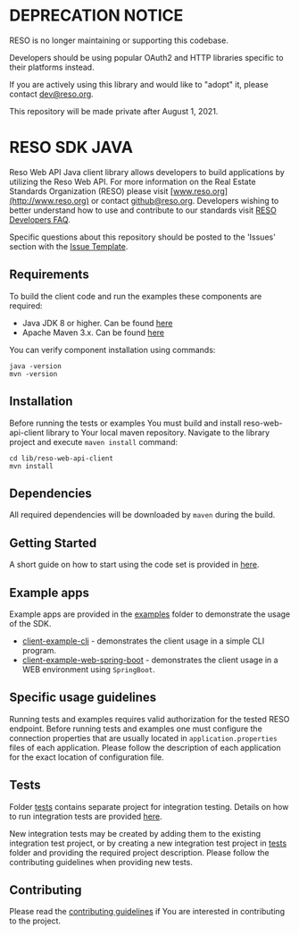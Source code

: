 # DEPRECATION NOTICE
RESO is no longer maintaining or supporting this codebase.

Developers should be using popular OAuth2 and HTTP libraries specific to their platforms instead.

If you are actively using this library and would like to "adopt" it, please contact dev@reso.org.

This repository will be made private after August 1, 2021.


# RESO SDK JAVA

Reso Web API Java client library allows developers to build applications by utilizing the Reso Web API. For more information on the Real Estate Standards Organization (RESO) please visit [www.reso.org](http://www.reso.org) or contact [github@reso.org](mailto:github@reso.org). Developers wishing to better understand how to use and contribute to our standards visit [RESO Developers FAQ](https://www.reso.org/developer-faqs/working-with-github/).

Specific questions about this repository should be posted to the 'Issues' section with the [Issue Template](ISSUE_TEMPLATE.md). 

## Requirements

To build the client code and run the examples these components are required:

* Java JDK 8 or higher. Can be found [here](http://www.oracle.com/technetwork/java/javase/downloads/jdk8-downloads-2133151.html)
* Apache Maven 3.x. Can be found [here](https://maven.apache.org/download.cgi)

You can verify component installation using commands:

```
java -version
mvn -version
```

## Installation

Before running the tests or examples You must build and install reso-web-api-client library to Your local maven repository. 
Navigate to the library project and execute `maven install` command:

```
cd lib/reso-web-api-client
mvn install
```

## Dependencies

All required dependencies will be downloaded by `maven` during the build.

## Getting Started

A short guide on how to start using the code set is provided in [here](./lib/reso-web-api-client/README.md).

## Example apps

Example apps are provided in the [examples](./examples) folder to demonstrate the usage of the SDK. 

* [client-example-cli](./examples/client-example-cli) - demonstrates the client usage in a simple CLI program.
* [client-example-web-spring-boot](./examples/client-example-web-spring-boot) - demonstrates the client usage in a WEB environment using `SpringBoot`.

## Specific usage guidelines

Running tests and examples requires valid authorization for the tested RESO endpoint. 
Before running tests and examples one must configure the connection properties that are usually located in `application.properties` files of each application.
Please follow the description of each application for the exact location of configuration file.

## Tests

Folder [tests](./tests) contains separate project for integration testing. Details on how to run integration tests are provided [here](./tests/client-integration-tests/README.md).

New integration tests may be created by adding them to the existing integration test project, or by creating a new integration test project in [tests](./tests) folder and providing the required project description.
Please follow the contributing guidelines when providing new tests.

## Contributing

Please read the [contributing guidelines](CONTRIBUTING.md) if You are interested in contributing to the project.
